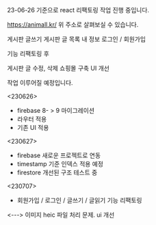 23-06-26 기준으로 react 리팩토링 작업 진행 중입니다.

https://animall.kr/
위 주소로 살펴보실 수 있습니다.

게시판 글쓰기
게시판 글 목록
내 정보
로그인 / 회원가입

기능 리팩토링 후

게시판 글 수정, 삭제
쇼핑몰 구축
UI 개선

작업 이루어질 예정입니다.

<230626>
- firebase 8- > 9 마이그레이션
- 라우터 적용
- 기존 UI 적용

<230627>
- firebase 새로운 프로젝트로 연동
- timestamp 기준 인덱스 적용 예정
- firestore 개선된 구조 테스트 중

<230707>
- 회원가입 / 로그인 / 글쓰기 / 글읽기 기능 리팩토링

<--->
이미지 heic 파일 처리 문제.
ui 개선
